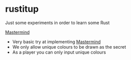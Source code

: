 # rustitup
Just some experiments in order to learn some Rust

[Mastermind](./mastermind)
* Very basic try at implementing [Mastermind](https://en.wikipedia.org/wiki/Mastermind_(board_game))
* We only allow unique colours to be drawn as the secret
* As a player you can only input unique colours